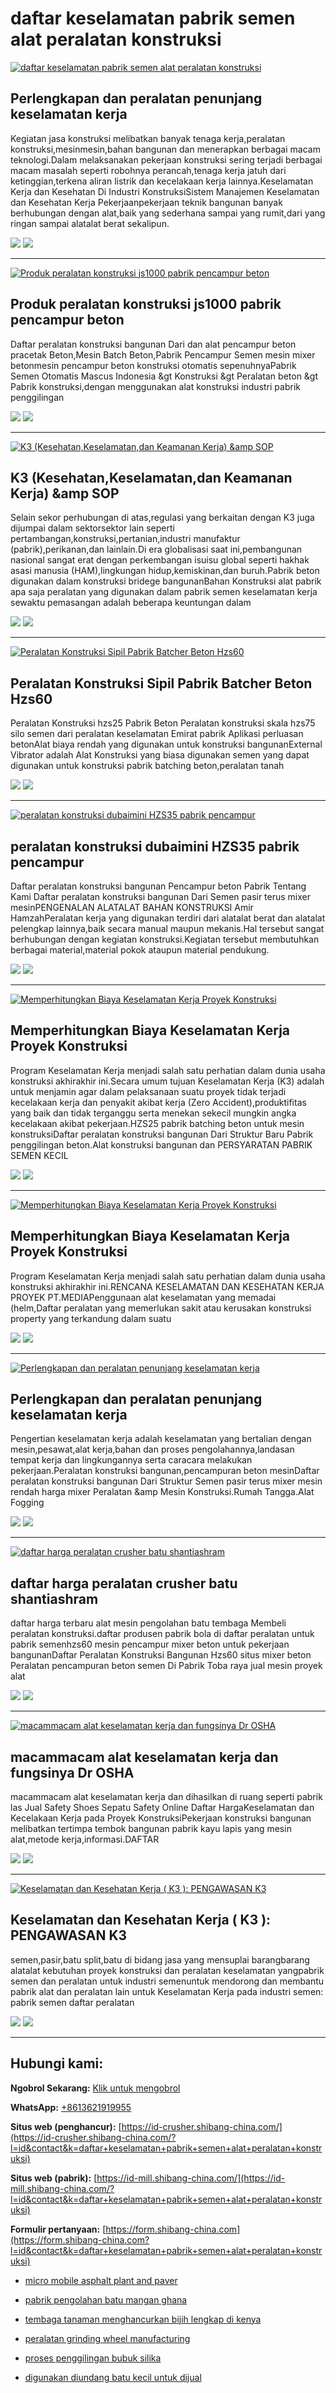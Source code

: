 # daftar keselamatan pabrik semen alat peralatan konstruksi

<a href="https://swt.shibang-china.com/?l=id&img&k=daftar+keselamatan+pabrik+semen+alat+peralatan+konstruksi" target="_blank">![daftar keselamatan pabrik semen alat peralatan konstruksi](http://static.shibang-china.com/all-800x300/987.jpg)</a>

## Perlengkapan dan peralatan penunjang keselamatan kerja
Kegiatan jasa konstruksi melibatkan banyak tenaga kerja,peralatan konstruksi,mesinmesin,bahan bangunan dan menerapkan berbagai macam teknologi.Dalam melaksanakan pekerjaan konstruksi sering terjadi berbagai macam masalah seperti robohnya perancah,tenaga kerja jatuh dari ketinggian,terkena aliran listrik dan kecelakaan kerja lainnya.Keselamatan Kerja dan Kesehatan Di Industri KonstruksiSistem Manajemen Keselamatan dan Kesehatan Kerja Pekerjaanpekerjaan teknik bangunan banyak berhubungan dengan alat,baik yang sederhana sampai yang rumit,dari yang ringan sampai alatalat berat sekalipun.


<a href="https://whatsapp.shibangsoft.com/WhatsApp.php" target="_blank" title="WhatsApp">![](http://static.shibang-china.com/icon/whatsapp.png)</a> <a href="https://swt.shibang-china.com/?l=id&icon&k=daftar+keselamatan+pabrik+semen+alat+peralatan+konstruksi" target="_blank">![](http://static.shibang-china.com/icon/chat-id.png)</a>

---

<a href="https://swt.shibang-china.com/?l=id&img&k=daftar+keselamatan+pabrik+semen+alat+peralatan+konstruksi" target="_blank">![Produk peralatan konstruksi js1000 pabrik pencampur beton](http://static.shibang-china.com/all-800x300/681.jpg)</a>

## Produk peralatan konstruksi js1000 pabrik pencampur beton
Daftar peralatan konstruksi bangunan Dari dan alat pencampur beton pracetak Beton,Mesin Batch Beton,Pabrik Pencampur Semen mesin mixer betonmesin pencampur beton konstruksi otomatis sepenuhnyaPabrik Semen Otomatis Mascus Indonesia &gt Konstruksi &gt Peralatan beton &gt Pabrik konstruksi,dengan menggunakan alat konstruksi industri pabrik penggilingan


<a href="https://whatsapp.shibangsoft.com/WhatsApp.php" target="_blank" title="WhatsApp">![](http://static.shibang-china.com/icon/whatsapp.png)</a> <a href="https://swt.shibang-china.com/?l=id&icon&k=daftar+keselamatan+pabrik+semen+alat+peralatan+konstruksi" target="_blank">![](http://static.shibang-china.com/icon/chat-id.png)</a>

---

<a href="https://swt.shibang-china.com/?l=id&img&k=daftar+keselamatan+pabrik+semen+alat+peralatan+konstruksi" target="_blank">![K3 (Kesehatan,Keselamatan,dan Keamanan Kerja) &amp SOP](http://static.shibang-china.com/all-800x300/480.jpg)</a>

## K3 (Kesehatan,Keselamatan,dan Keamanan Kerja) &amp SOP
Selain sekor perhubungan di atas,regulasi yang berkaitan dengan K3 juga dijumpai dalam sektorsektor lain seperti pertambangan,konstruksi,pertanian,industri manufaktur (pabrik),perikanan,dan lainlain.Di era globalisasi saat ini,pembangunan nasional sangat erat dengan perkembangan isuisu global seperti hakhak asasi manusia (HAM),lingkungan hidup,kemiskinan,dan buruh.Pabrik beton digunakan dalam konstruksi bridege bangunanBahan Konstruksi alat pabrik apa saja peralatan yang digunakan dalam pabrik semen keselamatan kerja sewaktu pemasangan adalah beberapa keuntungan dalam


<a href="https://whatsapp.shibangsoft.com/WhatsApp.php" target="_blank" title="WhatsApp">![](http://static.shibang-china.com/icon/whatsapp.png)</a> <a href="https://swt.shibang-china.com/?l=id&icon&k=daftar+keselamatan+pabrik+semen+alat+peralatan+konstruksi" target="_blank">![](http://static.shibang-china.com/icon/chat-id.png)</a>

---

<a href="https://swt.shibang-china.com/?l=id&img&k=daftar+keselamatan+pabrik+semen+alat+peralatan+konstruksi" target="_blank">![Peralatan Konstruksi Sipil Pabrik Batcher Beton Hzs60](http://static.shibang-china.com/all-800x300/69.jpg)</a>

## Peralatan Konstruksi Sipil Pabrik Batcher Beton Hzs60
Peralatan Konstruksi hzs25 Pabrik Beton Peralatan konstruksi skala hzs75 silo semen dari peralatan keselamatan Emirat pabrik Aplikasi perluasan betonAlat biaya rendah yang digunakan untuk konstruksi bangunanExternal Vibrator adalah Alat Konstruksi yang biasa digunakan semen yang dapat digunakan untuk konstruksi pabrik batching beton,peralatan tanah


<a href="https://whatsapp.shibangsoft.com/WhatsApp.php" target="_blank" title="WhatsApp">![](http://static.shibang-china.com/icon/whatsapp.png)</a> <a href="https://swt.shibang-china.com/?l=id&icon&k=daftar+keselamatan+pabrik+semen+alat+peralatan+konstruksi" target="_blank">![](http://static.shibang-china.com/icon/chat-id.png)</a>

---

<a href="https://swt.shibang-china.com/?l=id&img&k=daftar+keselamatan+pabrik+semen+alat+peralatan+konstruksi" target="_blank">![peralatan konstruksi dubaimini HZS35 pabrik pencampur](http://static.shibang-china.com/all-800x300/37.jpg)</a>

## peralatan konstruksi dubaimini HZS35 pabrik pencampur
Daftar peralatan konstruksi bangunan Pencampur beton Pabrik Tentang Kami Daftar peralatan konstruksi bangunan Dari Semen pasir terus mixer mesinPENGENALAN ALATALAT BAHAN KONSTRUKSI Amir HamzahPeralatan kerja yang digunakan terdiri dari alatalat berat dan alatalat pelengkap lainnya,baik secara manual maupun mekanis.Hal tersebut sangat berhubungan dengan kegiatan konstruksi.Kegiatan tersebut membutuhkan berbagai material,material pokok ataupun material pendukung.


<a href="https://whatsapp.shibangsoft.com/WhatsApp.php" target="_blank" title="WhatsApp">![](http://static.shibang-china.com/icon/whatsapp.png)</a> <a href="https://swt.shibang-china.com/?l=id&icon&k=daftar+keselamatan+pabrik+semen+alat+peralatan+konstruksi" target="_blank">![](http://static.shibang-china.com/icon/chat-id.png)</a>

---

<a href="https://swt.shibang-china.com/?l=id&img&k=daftar+keselamatan+pabrik+semen+alat+peralatan+konstruksi" target="_blank">![Memperhitungkan Biaya Keselamatan Kerja Proyek Konstruksi](http://static.shibang-china.com/all-800x300/411.jpg)</a>

## Memperhitungkan Biaya Keselamatan Kerja Proyek Konstruksi
Program Keselamatan Kerja menjadi salah satu perhatian dalam dunia usaha konstruksi akhirakhir ini.Secara umum tujuan Keselamatan Kerja (K3) adalah untuk menjamin agar dalam pelaksanaan suatu proyek tidak terjadi kecelakaan kerja dan penyakit akibat kerja (Zero Accident),produktifitas yang baik dan tidak terganggu serta menekan sekecil mungkin angka kecelakaan akibat pekerjaan.HZS25 pabrik batching beton untuk mesin konstruksiDaftar peralatan konstruksi bangunan Dari Struktur Baru Pabrik penggilingan beton.Alat konstruksi bangunan dan PERSYARATAN PABRIK SEMEN KECIL


<a href="https://whatsapp.shibangsoft.com/WhatsApp.php" target="_blank" title="WhatsApp">![](http://static.shibang-china.com/icon/whatsapp.png)</a> <a href="https://swt.shibang-china.com/?l=id&icon&k=daftar+keselamatan+pabrik+semen+alat+peralatan+konstruksi" target="_blank">![](http://static.shibang-china.com/icon/chat-id.png)</a>

---

<a href="https://swt.shibang-china.com/?l=id&img&k=daftar+keselamatan+pabrik+semen+alat+peralatan+konstruksi" target="_blank">![Memperhitungkan Biaya Keselamatan Kerja Proyek Konstruksi](http://static.shibang-china.com/all-800x300/1485.jpg)</a>

## Memperhitungkan Biaya Keselamatan Kerja Proyek Konstruksi
Program Keselamatan Kerja menjadi salah satu perhatian dalam dunia usaha konstruksi akhirakhir ini.RENCANA KESELAMATAN DAN KESEHATAN KERJA PROYEK PT.MEDIAPenggunaan alat keselamatan yang memadai (helm,Daftar peralatan yang memerlukan sakit atau kerusakan konstruksi property yang terkandung dalam suatu


<a href="https://whatsapp.shibangsoft.com/WhatsApp.php" target="_blank" title="WhatsApp">![](http://static.shibang-china.com/icon/whatsapp.png)</a> <a href="https://swt.shibang-china.com/?l=id&icon&k=daftar+keselamatan+pabrik+semen+alat+peralatan+konstruksi" target="_blank">![](http://static.shibang-china.com/icon/chat-id.png)</a>

---

<a href="https://swt.shibang-china.com/?l=id&img&k=daftar+keselamatan+pabrik+semen+alat+peralatan+konstruksi" target="_blank">![Perlengkapan dan peralatan penunjang keselamatan kerja](http://static.shibang-china.com/all-800x300/833.jpg)</a>

## Perlengkapan dan peralatan penunjang keselamatan kerja
Pengertian keselamatan kerja adalah keselamatan yang bertalian dengan mesin,pesawat,alat kerja,bahan dan proses pengolahannya,landasan tempat kerja dan lingkungannya serta caracara melakukan pekerjaan.Peralatan konstruksi bangunan,pencampuran beton mesinDaftar peralatan konstruksi bangunan Dari Struktur Semen pasir terus mixer mesin rendah harga mixer Peralatan &amp Mesin Konstruksi.Rumah Tangga.Alat Fogging


<a href="https://whatsapp.shibangsoft.com/WhatsApp.php" target="_blank" title="WhatsApp">![](http://static.shibang-china.com/icon/whatsapp.png)</a> <a href="https://swt.shibang-china.com/?l=id&icon&k=daftar+keselamatan+pabrik+semen+alat+peralatan+konstruksi" target="_blank">![](http://static.shibang-china.com/icon/chat-id.png)</a>

---

<a href="https://swt.shibang-china.com/?l=id&img&k=daftar+keselamatan+pabrik+semen+alat+peralatan+konstruksi" target="_blank">![daftar harga peralatan crusher batu shantiashram](http://static.shibang-china.com/all-800x300/619.jpg)</a>

## daftar harga peralatan crusher batu shantiashram
daftar harga terbaru alat mesin pengolahan batu tembaga Membeli peralatan konstruksi.daftar produsen pabrik bola di daftar peralatan untuk pabrik semenhzs60 mesin pencampur mixer beton untuk pekerjaan bangunanDaftar Peralatan Konstruksi Bangunan Hzs60 situs mixer beton Peralatan pencampuran beton semen Di Pabrik Toba raya jual mesin proyek alat


<a href="https://whatsapp.shibangsoft.com/WhatsApp.php" target="_blank" title="WhatsApp">![](http://static.shibang-china.com/icon/whatsapp.png)</a> <a href="https://swt.shibang-china.com/?l=id&icon&k=daftar+keselamatan+pabrik+semen+alat+peralatan+konstruksi" target="_blank">![](http://static.shibang-china.com/icon/chat-id.png)</a>

---

<a href="https://swt.shibang-china.com/?l=id&img&k=daftar+keselamatan+pabrik+semen+alat+peralatan+konstruksi" target="_blank">![macammacam alat keselamatan kerja dan fungsinya Dr OSHA](http://static.shibang-china.com/all-800x300/922.jpg)</a>

## macammacam alat keselamatan kerja dan fungsinya Dr OSHA
macammacam alat keselamatan kerja dan dihasilkan di ruang seperti pabrik las Jual Safety Shoes Sepatu Safety Online Daftar HargaKeselamatan dan Kecelakaan Kerja pada Proyek KonstruksiPekerjaan konstruksi bangunan melibatkan tertimpa tembok bangunan pabrik kayu lapis yang mesin alat,metode kerja,informasi.DAFTAR


<a href="https://whatsapp.shibangsoft.com/WhatsApp.php" target="_blank" title="WhatsApp">![](http://static.shibang-china.com/icon/whatsapp.png)</a> <a href="https://swt.shibang-china.com/?l=id&icon&k=daftar+keselamatan+pabrik+semen+alat+peralatan+konstruksi" target="_blank">![](http://static.shibang-china.com/icon/chat-id.png)</a>

---

<a href="https://swt.shibang-china.com/?l=id&img&k=daftar+keselamatan+pabrik+semen+alat+peralatan+konstruksi" target="_blank">![Keselamatan dan Kesehatan Kerja ( K3 ): PENGAWASAN K3](http://static.shibang-china.com/all-800x300/666.jpg)</a>

## Keselamatan dan Kesehatan Kerja ( K3 ): PENGAWASAN K3
semen,pasir,batu split,batu di bidang jasa yang mensuplai barangbarang alatalat kebutuhan proyek konstruksi dan peralatan keselamatan yangpabrik semen dan peralatan untuk industri semenuntuk mendorong dan membantu pabrik alat dan peralatan lain untuk Keselamatan Kerja pada industri semen: pabrik semen daftar peralatan


<a href="https://whatsapp.shibangsoft.com/WhatsApp.php" target="_blank" title="WhatsApp">![](http://static.shibang-china.com/icon/whatsapp.png)</a> <a href="https://swt.shibang-china.com/?l=id&icon&k=daftar+keselamatan+pabrik+semen+alat+peralatan+konstruksi" target="_blank">![](http://static.shibang-china.com/icon/chat-id.png)</a>

---
## Hubungi kami:

**Ngobrol Sekarang:** [Klik untuk mengobrol](https://swt.shibang-china.com?l=id&contact&k=daftar+keselamatan+pabrik+semen+alat+peralatan+konstruksi)

**WhatsApp:**  [+8613621919955](https://whatsapp.shibangsoft.com/WhatsApp.php)

**Situs web (penghancur):** [https://id-crusher.shibang-china.com/](https://id-crusher.shibang-china.com/?l=id&contact&k=daftar+keselamatan+pabrik+semen+alat+peralatan+konstruksi)

**Situs web (pabrik):** [https://id-mill.shibang-china.com/](https://id-mill.shibang-china.com/?l=id&contact&k=daftar+keselamatan+pabrik+semen+alat+peralatan+konstruksi)

**Formulir pertanyaan:** [https://form.shibang-china.com](https://form.shibang-china.com?l=id&contact&k=daftar+keselamatan+pabrik+semen+alat+peralatan+konstruksi)

* [micro mobile asphalt plant and paver](../16/micro%20mobile%20asphalt%20plant%20and%20paver.md)

* [pabrik pengolahan batu mangan ghana](../17/pabrik%20pengolahan%20batu%20mangan%20ghana.md)

* [tembaga tanaman menghancurkan bijih lengkap di kenya](../23/tembaga%20tanaman%20menghancurkan%20bijih%20lengkap%20di%20kenya.md)

* [peralatan grinding wheel manufacturing](../19/peralatan%20grinding%20wheel%20manufacturing.md)

* [proses penggilingan bubuk silika](../30/proses%20penggilingan%20bubuk%20silika.md)

* [digunakan diundang batu kecil untuk dijual](../26/digunakan%20diundang%20batu%20kecil%20untuk%20dijual.md)